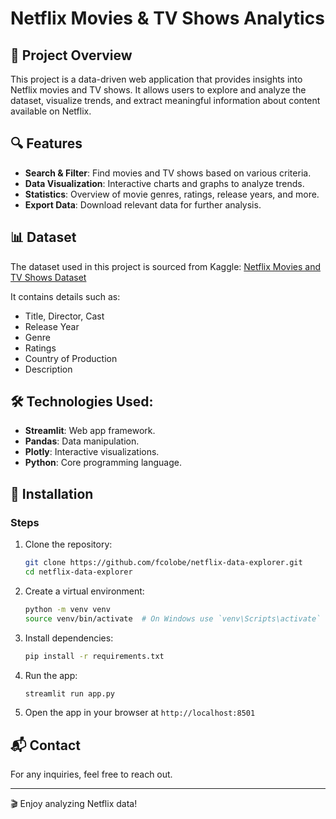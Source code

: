 # Netflix Movies & TV Shows Analytics

## 📌 Project Overview
This project is a data-driven web application that provides insights into Netflix movies and TV shows. It allows users to explore and analyze the dataset, visualize trends, and extract meaningful information about content available on Netflix.

## 🔍 Features
- **Search & Filter**: Find movies and TV shows based on various criteria.
- **Data Visualization**: Interactive charts and graphs to analyze trends.
- **Statistics**: Overview of movie genres, ratings, release years, and more.
- **Export Data**: Download relevant data for further analysis.

## 📊 Dataset
The dataset used in this project is sourced from Kaggle:
[Netflix Movies and TV Shows Dataset](https://www.kaggle.com/datasets/anandshaw2001/netflix-movies-and-tv-shows)

It contains details such as:
- Title, Director, Cast
- Release Year
- Genre
- Ratings
- Country of Production
- Description

## 🛠️ Technologies Used:
- **Streamlit**: Web app framework.
- **Pandas**: Data manipulation.
- **Plotly**: Interactive visualizations.
- **Python**: Core programming language.

## 🚀 Installation
### Steps
1. Clone the repository:
   ```bash
   git clone https://github.com/fcolobe/netflix-data-explorer.git
   cd netflix-data-explorer
   ```
2. Create a virtual environment:
   ```bash
   python -m venv venv
   source venv/bin/activate  # On Windows use `venv\Scripts\activate`
   ```
3. Install dependencies:
   ```bash
   pip install -r requirements.txt
   ```
4. Run the app:
   ```bash
   streamlit run app.py
   ```
5. Open the app in your browser at `http://localhost:8501`

## 📬 Contact
For any inquiries, feel free to reach out.

---
🎬 Enjoy analyzing Netflix data!
